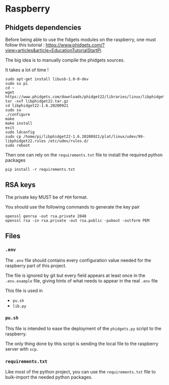 # Raspberry

## Phidgets dependencies

Before being able to use the fidgets modules on the raspberry, one must follow this tutorial : https://www.phidgets.com/?view=articles&article=EducationTutorialStartPi

The big idea is to manually compile the phidgets sources.

It takes a lot of time !
```shell script
sudo apt-get install libusb-1.0-0-dev
sudo su pi
cd ~
wget https://www.phidgets.com/downloads/phidget22/libraries/linux/libphidget22.tar.gz
tar -xvf libphidget22.tar.gz
cd libphidget22-1.6.20200921
sudo su
./configure
make
make install
exit
sudo ldconfig
sudo cp /home/pi/libphidget22-1.6.20200921/plat/linux/udev/99-libphidget22.rules /etc/udev/rules.d/
sudo reboot
```

Then one can rely on the `requirements.txt` file to install the required python packages 
```shell script
pip install -r requirements.txt
```

## RSA keys

The private key MUST be of `PEM` format.
 
You should use the following commands to generate the key pair
```shell script
openssl genrsa -out rsa.private 2048
openssl rsa -in rsa.private -out rsa.public -pubout -outform PEM
```

## Files

### `.env`

The `.env` file should contains every configuration value needed for the raspberry part of this project.

The file is ignored by git but every field appears at least once in the `.env.example` file, giving hints of what needs 
to appear in the real `.env` file

This file is used in
- `pu.sh`
- `lib.py`

### `pu.sh`

This file is intended to ease the deployment of the `phidgets.py` script to the raspberry.

The only thing done by this script is sending the local file to the raspberry server with `scp`.

### `requirements.txt`

Like most of the python project, you can use the `requirements.txt` file to bulk-import the needed python packages.
